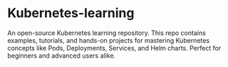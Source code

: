 # Kubernetes-learning
An open-source Kubernetes learning repository. This repo contains examples, tutorials, and hands-on projects for mastering Kubernetes concepts like Pods, Deployments, Services, and Helm charts. Perfect for beginners and advanced users alike.
